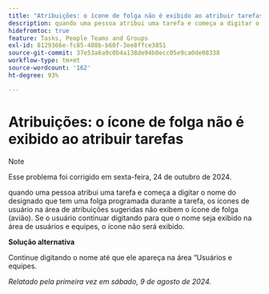 ```yaml
---
title: "Atribuições: o ícone de folga não é exibido ao atribuir tarefas"
description: quando uma pessoa atribui uma tarefa e começa a digitar o nome do designado que tem uma folga programada durante a tarefa, os ícones de usuário na área de atribuições sugeridas não exibem o ícone de folga (avião). Se o usuário continuar digitando para que o nome seja exibido na área de usuários e equipes, o ícone não será exibido.
hidefromtoc: true
feature: Tasks, People Teams and Groups
exl-id: 8129366e-fc85-488b-b60f-3ee8ffce3851
source-git-commit: 37e53a6a9c0b4a138de94b0ecc05e9ca0de08338
workflow-type: tm+mt
source-wordcount: '162'
ht-degree: 93%

---
```


# Atribuições: o ícone de folga não é exibido ao atribuir tarefas

>[!NOTE]
>
>Esse problema foi corrigido em sexta-feira, 24 de outubro de 2024.

quando uma pessoa atribui uma tarefa e começa a digitar o nome do designado que tem uma folga programada durante a tarefa, os ícones de usuário na área de atribuições sugeridas não exibem o ícone de folga (avião). Se o usuário continuar digitando para que o nome seja exibido na área de usuários e equipes, o ícone não será exibido.

**Solução alternativa**

Continue digitando o nome até que ele apareça na área “Usuários e equipes.

_Relatado pela primeira vez em sábado, 9 de agosto de 2024._
